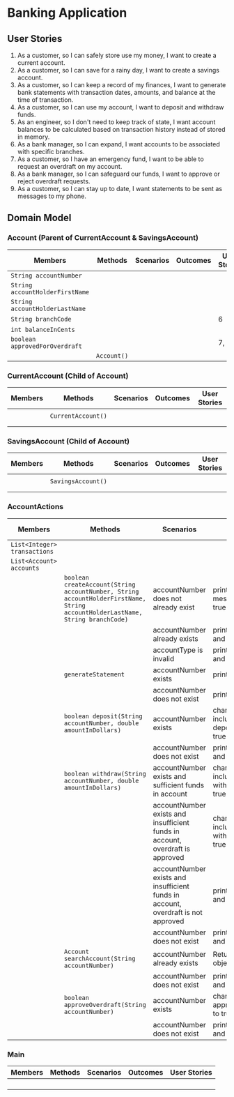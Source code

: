 # Banking Application
## User Stories
1. As a customer, so I can safely store use my money, I want to create a current account.
2. As a customer, so I can save for a rainy day, I want to create a savings account.
3. As a customer, so I can keep a record of my finances, I want to generate bank statements with transaction dates, amounts, and balance at the time of transaction.
4. As a customer, so I can use my account, I want to deposit and withdraw funds.
5. As an engineer, so I don't need to keep track of state, I want account balances to be calculated based on transaction history instead of stored in memory.
6. As a bank manager, so I can expand, I want accounts to be associated with specific branches.
7. As a customer, so I have an emergency fund, I want to be able to request an overdraft on my account.
8. As a bank manager, so I can safeguard our funds, I want to approve or reject overdraft requests.
9. As a customer, so I can stay up to date, I want statements to be sent as messages to my phone.

## Domain Model
### Account (Parent of CurrentAccount & SavingsAccount)
| Members                         | Methods     | Scenarios | Outcomes | User Stories |
|---------------------------------|-------------|-----------|----------|--------------|
| `String accountNumber`          |             |           |          |              |
| `String accountHolderFirstName` |             |           |          |              |
| `String accountHolderLastName`  |             |           |          |              |
| `String branchCode`             |             |           |          | 6            |
| `int balanceInCents`            |             |           |          |              |
| `boolean approvedForOverdraft`  |             |           |          | 7, 8         |
|                                 | `Account()` |           |          |              |


### CurrentAccount (Child of Account)
| Members | Methods            | Scenarios | Outcomes | User Stories |
|---------|--------------------|-----------|----------|--------------|
|         |                    |           |          |              |
|         | `CurrentAccount()` |           |          |              |
|         |                    |           |          |              |
|         |                    |           |          |              |

### SavingsAccount (Child of Account)
| Members | Methods            | Scenarios | Outcomes | User Stories |
|---------|--------------------|-----------|----------|--------------|
|         |                    |           |          |              |
|         | `SavingsAccount()` |           |          |              |
|         |                    |           |          |              |
|         |                    |           |          |              |

### AccountActions
| Members                      | Methods                                                                                                                       | Scenarios                                                                         | Outcomes                                                      | User Stories |
|------------------------------|-------------------------------------------------------------------------------------------------------------------------------|-----------------------------------------------------------------------------------|---------------------------------------------------------------|--------------|
| `List<Integer> transactions` |                                                                                                                               |                                                                                   |                                                               |              |
| `List<Account> accounts`     |                                                                                                                               |                                                                                   |                                                               |              |
|                              | `boolean createAccount(String accountNumber, String accountHolderFirstName, String accountHolderLastName, String branchCode)` | accountNumber does not already exist                                              | print success message and return true                         | 1, 2         |
|                              |                                                                                                                               | accountNumber already exists                                                      | print failure message and return false                        | 1, 2         |
|                              |                                                                                                                               | accountType is invalid                                                            | print failure message and return false                        | 1, 2         |
|                              | `generateStatement`                                                                                                           | accountNumber exists                                                              | print statement                                               | 3            |
|                              |                                                                                                                               | accountNumber does not exist                                                      | print failure message                                         | 3            |
|                              | `boolean deposit(String accountNumber, double amountInDollars)`                                                               | accountNumber exists                                                              | change balance to include value of deposit and return true    | 4            |
|                              |                                                                                                                               | accountNumber does not exist                                                      | print failure message and return false                        | 4            |
|                              | `boolean withdraw(String accountNumber, double amountInDollars)`                                                              | accountNumber exists and sufficient funds in account                              | change balance to include value of withdrawal and return true | 4            |
|                              |                                                                                                                               | accountNumber exists and insufficient funds in account, overdraft is approved     | change balance to include value of withdrawal and return true | 4, 7, 8      |
|                              |                                                                                                                               | accountNumber exists and insufficient funds in account, overdraft is not approved | print failure message and return false                        | 4            |
|                              |                                                                                                                               | accountNumber does not exist                                                      | print failure message and return false                        | 4            |
|                              | `Account searchAccount(String accountNumber)`                                                                                 | accountNumber already exists                                                      | Return Account object                                         |              |
|                              |                                                                                                                               | accountNumber does not exist                                                      | print failure message and return null                         |              |
|                              | `boolean approveOverdraft(String accountNumber)`                                                                              | accountNumber exists                                                              | change value of approvedForOverdraft to true and return true  | 8            |
|                              |                                                                                                                               | accountNumber does not exist                                                      | print failure message and return false                        | 8            |

### Main
| Members | Methods | Scenarios | Outcomes | User Stories |
|---------|---------|-----------|----------|--------------|
|         |         |           |          |              |
|         |         |           |          |              |
|         |         |           |          |              |
|         |         |           |          |              |